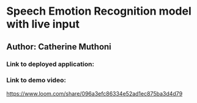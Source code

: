 # Speech Emotion Recognition model with live input

## Author: Catherine Muthoni

### Link to deployed application:


### Link to demo video: 
https://www.loom.com/share/096a3efc86334e52ad1ec875ba3d4d79
